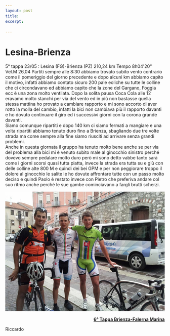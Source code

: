 ```yaml
---
layout: post
title: 
excerpt: 

---
```

<h1>Lesina-Brienza</h1>
5° tappa 23/05 : Lesina (FG)-Brienza (PZ) 210,24 km Tempo 8h04'20" Vel.M 26,04
Partiti sempre alle 8:30 abbiamo trovato subito vento contrario come il pomeriggio del giorno precedente e dopo alcuni km abbiamo capito il motivo, infatti abbiamo contato sicuro 200 pale eoliche su tutte le colline che ci circondavano ed abbiamo capito che la zone del Gargano, Foggia ecc è una zona molto ventilata. Dopo la solita pausa Coca Cola alle 12 eravamo molto stanchi per via del vento ed in più non bastasse quella stessa mattina ho provato a cambiare rapporto e mi sono accorto di aver rotto la molla del cambio, infatti la bici non cambiava più il rapporto davanti e ho dovuto continuare il giro ed i successivi giorni con la corona grande davanti.<br>
Siamo comunque ripartiti e dopo 140 km ci siamo fermati a mangiare e una volta ripartiti abbiamo tenuto duro fino  a Brienza, sbagliando due tre volte strada ma come sempre alla fine siamo riusciti ad arrivare senza grandi problemi.<br>
Anche in questa giornata il gruppo ha tenuto molto bene anche se per via del problema alla bici mi è venuto subito male al ginocchio sinistro perché dovevo sempre pedalare molto duro però mi sono detto vabbe tanto sarà come i giorni scorsi quasi tutta piatta, invece la strada era tutta su e giù con delle colline alte 800 M e quindi dei bei GPM e per non peggiorare troppo il dolore al ginocchio le salite le ho dovute affrontare tutte con un passo molto deciso e quindi Paolo è restato invece con Pietro che preferiva andare col suo ritmo anche perché le sue gambe cominciavano a fargli brutti scherzi.<br>

<a href="/images/giroitalia/brienza.jpg"><img class="postimg" src="/images/giroitalia/brienza.jpg"></a>
<a href="/2014/05/26/6Tappa"><P align=right><b>6° Tappa Brienza-Falerna Marina</b></P></a>
Riccardo 
